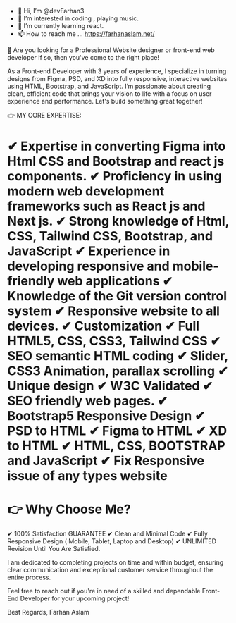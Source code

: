 - 👋 Hi, I’m @devFarhan3
- 👀 I’m interested in coding , playing music.
- 🌱 I’m currently learning react.
- 📫 How to reach me ... https://farhanaslam.net/

🔎 Are you looking for a Professional Website designer or front-end web developer If so, then you've come to the right place!

As a Front-end Developer with 3 years of experience, I specialize in turning designs from Figma, PSD, and XD into fully responsive, interactive websites using HTML, Bootstrap, and JavaScript. I’m passionate about creating clean, efficient code that brings your vision to life with a focus on user experience and performance. Let's build something great together!

👉 MY CORE EXPERTISE:

✔ Expertise in converting Figma into Html CSS and Bootstrap and react js components.
✔ Proficiency in using modern web development frameworks such as React js and Next js.
✔ Strong knowledge of Html, CSS, Tailwind CSS, Bootstrap, and JavaScript
✔ Experience in developing responsive and mobile-friendly web applications
✔ Knowledge of the Git version control system
✔ Responsive website to all devices.
✔ Customization
✔ Full HTML5, CSS, CSS3, Tailwind CSS
✔ SEO semantic HTML coding
✔ Slider, CSS3 Animation, parallax scrolling
✔ Unique design
✔ W3C Validated
✔ SEO friendly web pages.
✔ Bootstrap5 Responsive Design
✔ PSD to HTML
✔ Figma to HTML
✔ XD to HTML
✔ HTML, CSS, BOOTSTRAP and JavaScript
✔ Fix Responsive issue of any types website
======================================

👉 Why Choose Me?
======================================
✔ 100% Satisfaction GUARANTEE
✔ Clean and Minimal Code
✔ Fully Responsive Design ( Mobile, Tablet, Laptop and Desktop)
✔ UNLIMITED Revision Until You Are Satisfied.

I am dedicated to completing projects on time and within budget, ensuring clear communication and exceptional customer service throughout the entire process.

Feel free to reach out if you're in need of a skilled and dependable Front-End Developer for your upcoming project!

Best Regards,
Farhan Aslam

